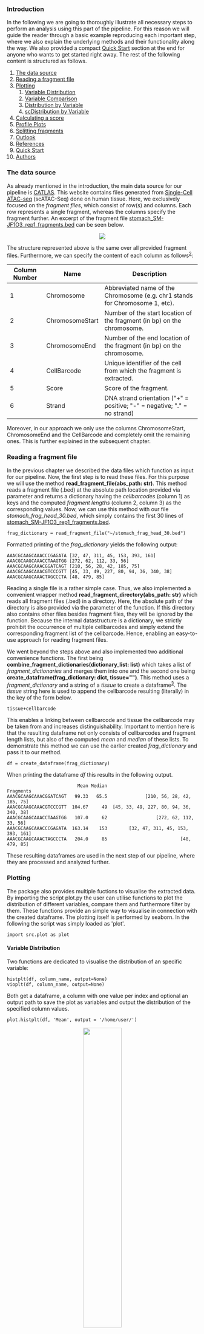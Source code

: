 ### Introduction

In the following we are going to thoroughly illustrate all necessary steps to perform an analysis using this part of the pipeline.
For this reason we will guide the reader through a basic example reproducing each important step, where we also explain the underlying methods
and their functionality along the way. We also provided a compact [Quick Start](#quick-start) section at the end for anyone who wants to get started right away. The rest of the following content is structured as follows.

1. [The data source](#The-data-source)
2. [Reading a fragment file](#Reading-a-fragment-file)
3. [Plotting](#Plotting)
   1. [Variable Distribution](#variable-distribution)
   2. [Variable Comparison](#variable-comparison)
   3. [Distribution by Variable](#distibution-by-variable)
   4. [scDistribution by Variable](#scdistribution-by-variable)
4. [Calculating a score](#Calculating-a-score)
5. [Profile Plots](#profile-plots)
6. [Splitting fragments](#Splitting-fragments)
7. [Outlook](#outlook)
8. [References](#References)
9. [Quick Start](#testing)
10. [Authors](#Authors)

### The data source

As already mentioned in the introduction, the main data source for our pipeline is [CATLAS](http://catlas.org/humanenhancer/#!/). 
This website contains files generated from [Single-Cell ATAC-seq](https://genomebiology.biomedcentral.com/articles/10.1186/s13059-020-02075-3) (scATAC-Seq) done on human tissue.
Here, we exclusively focused on the _fragment files_, which consist of row(s) and columns. Each row represents a single fragment, whereas the columns specify the fragment further.
An excerpt of the fragment file [stomach_SM-JF1O3_rep1_fragments.bed](http://yed.ucsd.edu:8787/fragment/) can be seen below.

<p align="center">
   <img src="images/stomach_fragment_excerpt.png" />
</p>

The structure represented above is the same over all provided fragment files. Furthermore, we can specify the
content of each column as follows<sup>[2](#--2-httpsenwikipediaorgwikibedfileformat)</sup>:

| Column Number | Name            | Description                                                                  |
|---------------|-----------------|------------------------------------------------------------------------------|
| 1             | Chromosome      | Abbreviated name of the Chromosome (e.g. chr1 stands for Chromosome 1, etc). |
| 2             | ChromosomeStart | Number of the start location of the fragment (in bp) on the chromosome.      |
| 3             | ChromosomeEnd   | Number of the end location of the fragment (in bp) on the chromosome.        |
| 4             | CellBarcode     | Unique identifier of the cell from which the fragment is extracted.          |
| 5             | Score           | Score of the fragment.                                                       |
| 6             | Strand          | DNA strand orientation ("+" = positive; "-" = negative; "." = no strand)     |

Moreover, in our approach we only use the columns ChromosomeStart, ChromosomeEnd and the CellBarcode
and completely omit the remaining ones. This is further explained in the subsequent chapter.

### Reading a fragment file

In the previous chapter we described the data files which function as input for our pipeline. Now, the first step is
to read these files. For this purpose we will use the method **read_fragment_file(abs_path: str)**. This method reads a fragment file (.bed) at the
absolute path location provided via parameter and returns a dictionary having the _cellbarcodes_ (column 1) as keys and the computed
_fragment lengths_ (column 2, column 3) as the corresponding values. Now, we can use this method with our file _stomach_frag_head_30.bed_, which simply contains
the first 30 lines of [stomach_SM-JF1O3_rep1_fragments.bed](http://yed.ucsd.edu:8787/fragment/).
    
    frag_dictionary = read_fragment_file("~/stomach_frag_head_30.bed")

Formatted printing of the _frag_dictionary_ yields the following output:

    AAACGCAAGCAAACCCGAGATA [32, 47, 311, 45, 153, 393, 161]
    AAACGCAAGCAAACCTAAGTGG [272, 62, 112, 33, 56]
    AAACGCAAGCAAACGGATCAGT [210, 56, 28, 42, 185, 75]
    AAACGCAAGCAAACGTCCCGTT [45, 33, 49, 227, 80, 94, 36, 340, 38]
    AAACGCAAGCAAACTAGCCCTA [48, 479, 85]

Reading a single file is a rather simple case. Thus, we also implemented a convenient wrapper method **read_fragment_directory(abs_path: str)** which
reads all fragment files (.bed) in a directory. Here, the absolute path of the directory is also provided via the parameter of the function. If this directory also
contains other files besides fragment files, they will be ignored by the function. Because the internal datastructure is a dictionary, we strictly prohibit the occurrence of
multiple cellbarcodes and simply extend the corresponding fragment list of the cellbarcode. Hence, enabling an easy-to-use approach for reading fragment files.

We went beyond the steps above and also implemented two additional convenience functions. The first being **combine_fragment_dictionaries(dictionary_list: list)** which takes a list of 
_fragment_dictionaries_ and merges them into one and the second one being **create_dataframe(frag_dictionary: dict, tissue="")**. This method uses a _fragment_dictionary_ and a string of a _tissue_
to create a dataframe<sup>[3](#font-size1---3-httpspandaspydataorgdocsreferenceapipandasdataframehtml-font)</sup>. The _tissue_ string here is used to append the cellbarcode resulting (literally) in the key of the
form below.

    tissue+cellbarcode

This enables a linking between cellbarcode and tissue the cellbarcode may be taken from and increases distinguishability. Important to mention here is that the resulting dataframe not only consists
of cellbarcodes and fragment length lists, but also of the computed _mean_ and _median_ of these lists. To demonstrate this method we can use the earlier 
created _frag_dictionary_ and pass it to our method.

    df = create_dataframe(frag_dictionary)

When printing the dataframe _df_ this results in the following output.

                              Mean Median                               Fragments
    AAACGCAAGCAAACGGATCAGT   99.33   65.5              [210, 56, 28, 42, 185, 75]
    AAACGCAAGCAAACGTCCCGTT  104.67     49  [45, 33, 49, 227, 80, 94, 36, 340, 38]
    AAACGCAAGCAAACCTAAGTGG   107.0     62                  [272, 62, 112, 33, 56]
    AAACGCAAGCAAACCCGAGATA  163.14    153        [32, 47, 311, 45, 153, 393, 161]
    AAACGCAAGCAAACTAGCCCTA   204.0     85                           [48, 479, 85]

These resulting dataframes are used in the next step of our pipeline, where they are processed and analyzed further. 

### Plotting
The package also provides multiple fuctions to visualise the extracted data. By importing the script plot.py the user can utilise functions to plot the distribution of different variables, compare them and furthermore filter by them.  These functions provide an simple way to visualise in connection with the created dataframe. The plotting itself is performed by seaborn. In the following the script was simply loaded as 'plot'.

    import src.plot as plot
    
#### Variable Distribution
Two functions are dedicated to visualise the distribution of an specific variable:

    histplt(df, column_name, output=None)
    vioplt(df, column_name, output=None)
Both get a dataframe, a column with one value per index and optional an output path to save the plot as variables and output the distribution of the specified column values.

    plot.histplt(df, 'Mean', output = '/home/user/')
<p align="center">
   <img src="images/Mean_hist.png" width="45%"/>
</p>

    plot.vioplt(df, 'Mean', output = '/home/user/')
<p align="center">
   <img src="images/Mean_vio.png" width="45%"/>
</p>

#### Variable Comparison
To compare two different variables to each other the following function can be used:

    compplt(df, column_name_1, column_name_2, output=None)
In contrast to the previous two functions, it gets two columns and visulises the data in form of a scatterplot with column 1 as x values and column 2 as y values.

    plot.compplt(df, 'Mean', 'Median', output = '/home/user/')
<p align="center">
   <img src="images/Mean_Median.png" width="45%"/>
</p>

#### Distibution by Variable
There are also functions to visualize distributions binned by a specific variable. On the one hand you can bin cells by a variable and plot the distribution of there combined fragment length:

    bindistplt(df, data='Fragments', column_name='Mean', bins=1, mode='equal',
			     plot_bins=50, show=True, output_path=None)
Like the previous functions the main arguments are the dataframe and the name of the column to be visualized. By only specifing them, one plot will be generated with all fragments in it and the range of the variable in the title.

    plot.bindistplt(df, column_name='Mean')
<p align="center">
   <img src="images/distribution_Fragments_Mean_99.33_204.0.png" width="45%"/>
</p>
The argument "bins" determins the number of bins the data is devided in. For example a bins value of 2 will generate two plots with a different range of the specified variable.

    plot.bindistplt(df, column_name='Mean', bins = 2)
<p align="center">
   <img src="images/distribution_Fragments_Mean_99.33_107.0.png" width="45.07%"/>
   <img src="images/distribution_Fragments_Mean_107.0_204.0.png" width="45%"/>
</p>
"Mode" changes how the size of the bins is calculated. "equal" means the same number of cells and "linear" means the same range of the variable in one bin.

    plot.bindistplt(df, column_name='Mean', bins = 2, mode = 'linear')
<p align="center">
   <img src="images/distribution_Fragments_Mean_99.33_163.14.png" width="44.4%"/>
   <img src="images/distribution_Fragments_Mean_163.14_204.0.png" width="45%"/>
</p>
To use the function with different, but simular formatet data, the argument 'data' can be specified. Furthermore the argument "plot_bins" can be used to define the plot resolution and "show" and  "output_path" control the kind of output that is generated.

#### scDistribution by Variable
On the other hand you can plot the fragment distribution of each cell grouped and filterd by a variable:

    multiplt(df, column_name='Fragment-Count', distribution='Distribution', bins=1,
			    mode='base', lower_limit=None, upper_limit=None, output_path=None)
Like every function in this package, the arguments for the dataframe and the name of a column are essentiell for this function. 

    plot.multiplt(df, column_name='Mean')

<p align="center">
   <img src="images/base_distribution_4_cells_Mean_99.33_204.0.png" width="45%"/>
</p>

The use of "bins", "output_path" and "distribution" (previously "data") is equal to the previous function, but the method of bin size calculation is exclusively "linear" (same variable range in each bin). "mode" determins the scaling of the distribution data. If not defined, the y axis displays the fragment count per cell, "normalize" normalizes the y values with the formula normalized y = y-min(y)/(max(y)-min(y) and "percent" displayes the frequency within each cell.

    plot.multiplt(df, column_name='Mean', mode = 'normalized')

<p align="center">
   <img src="images/normalize_distribution_4_cells_Mean_99.33_204.0.png" width="45%"/>
</p>

    plot.multiplt(df, column_name='Mean', mode = 'percent')

<p align="center">
   <img src="images/percent_distribution_4_cells_Mean_99.33_204.0.png" width="45%"/>
</p>

Furthermore the range that gets binned can be specified by the arguments "upper_limit" and "lower_limit". 

    plot.multiplt(df, column_name='Mean', bin = 2, mode = 'percent',
				    upper_limit = 200, lower_limit = 300)
<p align="center">
   <img src="images/percent_distribution_2_cells_Mean_100.0_150.0.png" width="45%"/>
   <img src="images/percent_distribution_1_cells_Mean_150.0_200.0.png" width="45%"/>
</p>

#### Calculating a score

Having lists of fragment lengths linked to individual cells is great, but it would also be nice to have a numerical value which
enables an interpretation regarding the quality of the data. Following this specification we developed such a scoring function that follows two
steps.

    1. Peak-Calling
    2. Average Difference of the Peak Location

To fulfill the first step we use the method **calculate_maxima(value_list)**, which takes a list of numerical values and returns the indices of all
**local maxima** (peaks) found in the list. The peak-calling itself is realized by a __sliding window__ approach. Here, we have a window of size 5 which is 
pushed through the provided list and adds a peak index to the list of peaks if and only if the value in the middle of the window is larger than all its neighbours.
Thus, resulting in a linear algorithmic runtime of O(n)<sup>[4](#font-size1---4-httpwwwinffu-berlindelehress12alp2slidesv6rekursionvsiterationalp2pdf)</sup>, where n is the length of the list.
An exemplary run of the algorithm with the values of the window visualized in each step can be seen below.

    INPUT: [0,3,4,2,3]
    PEAKS = []
                      ↓
    i=0: [None, None, 0, 3, 4]
                   ↓
    i=1: [None, 0, 3, 4, 2]
                ↓
    i=2: [0, 3, 4, 2, 3] -> 4 is larger than all its neighbours in the window; PEAKS = [2]
                ↓
    i=3: [3, 4, 2, 3, None]
                ↓
    i=4: [4, 2, 3, None, None]

    PEAKS = [2]

Furthermore, to get a score based on real and not abstracted data we use the distribution of fragment lengths in each cell.
This data is saved in the column "Distribution" of our dataframe. Let's say we are only interested in a score for the first cell
of the dataframe for now, then we can perform the peak calling as follows:

    peak_indices = calculate_maxima(df["Distribution"][0])

When comparing the __peak_indices__ list and the distribution, we can observe the calculated peaks below. 

    peak_indices: 
    [1, 8, 18, 24]

    df["Distribution][0]:
    [1, 2, 0, 0, 0, 0, 0, 0, 2, 0, 0, 0, 0, 0, 0, 0, 0, 0, 1, 0, 0, 0, 0, 0, 1, 0, 0, 0, 0, 0]
        ↑                    ↑                             ↑                 ↑

Now, for the second step we implemented the
method **calculate_score(peaks, min_frag, bin_size, bins=30, period=160)**. This function expects a list of 
peak indices, a value for the smallest fragment length and a value for the bin size and computes the average difference of the peak distance and a period value.
Additionally, the method differentiates 3 cases:

1. The peak list is empty
   - Return (positive) infinity
2. The peak list contains only one peak
   - Compute the difference between the peak location and the period plus the minimal fragment length
3. The peak list contains more than one peak
   - Compute the average peak and period difference
   
This creates an assessable score with 0 being the best and positive infinity the worst possible value. 
An abstract representation of how the algorithm works based on the previous __peak_indices__ list and a bin size of
15 is given below. 

    peak_indices: 
    [1, 8, 18, 24]

    1*bin_size            8*bin_size            18*bin_size            24*bin_size
          ╚═══════════════════╝ ╚════════════════════╝ ╚════════════════════╝   
             ||(15-8*15)|-160|   ||(8*15-18*15)|-160|   ||(18*15-24*15)|-160|
                  =                       =                      =
                  55                      10                     70
         
    -> Summarize all terms and divide by number of terms
    -> (55+10+70) / 3 = 45

Now, this value can still be improved. For this purpose we introduced a penalty based on the fragment count of the cell.
The computation of the score and taking into account the penalty is done in the method **get_score(df, bins = 30, penalty = 200)**.
Here, the provided dataframe is extended through a new column "Score", where each cell (row) gets its own individual score value. Besides the penalty, this method
performs one additional step:

1. If the fragment count of the cell is below the penalty (default = 200):
   - Add the fragment count of the cell subtracted from the penalty to the score. 
   - [score = score + (penalty - fragment count)]
2. Multiply the score value with the fraction 1 over the log of the fragment count of the cell. 
   - [score = score * (1 / log(fragment count))]

The first step increases the score value (decreases the score) further if this fragment count threshold is not met.
The second step is based on the overall fragment count and generally __rewards__ cells with a high amount of fragments. Let's explore these calculations
based on example before and a fragment count of 150.

    fragment count: 150
    penalty: 200
    score: 45

    score: 45 + (200 - 150) = 95
    score: 95 * (1 / log(150)) = 43,65625734
    -> score = 43,65625734

When we increase the fragment count we also get a better score.

    fragment count: 3000
    penalty: 200
    score: 45

    score: 45 * (1 / log(3000)) = 12,941740222
    -> score = 12,941740222
      
Hence, we are now able to also include the amount of fragments of a cell into our score, which is a major component in evaluating
cells from fragment files.

### Profile Plots

To look at the fragment distribution around a TSS, we plot the fragments from the BED file in a window of 2000bp around the TSS that were extracted from the GTF file. To do so we use the: 
    plot.splitandprofileplt(df, tss_positions, half_window_width =1000) 

<p align="center">
   <img src="images/profile_plot.png" width="45%"/>
</p>

When you look at the fragment distribution around TSS per tissue sample, you can notices a big peak just towards the left of the TSS. However, the plot itself doesn't give any information about the nucleosome distribution or chromatin accessibility at the TSS. 

### Splitting fragments

To get an idea of the nucleosome distribution, we first need to filter the fragments that may contain a nucleosome. Filtering by fragment lengths is a reasonable approach because the typical size of a nucleosome is approximately 150bp. Therefore, we can first categorize fragments with fragment length > 160bp as fragments with nucleosomes (or long fragments). 

To these splitting of fragments, the function **plot.splitandprofileplt** is so designed, that it can take up two additional parameters **split_point_1** and **split_point_2**. 
For e.g: we can use
    plot.splitandprofileplt( df, tss_positions, half_window_width =1000, split_point_1 = 160) 
to generate the following plot:

<p align="center">
   <img src="images/2_categories_160.png" width="45%"/>
</p>

It can be noticed that there is a valley instead of a peak for the long fragments. Furthermore, there are two peaks separated by approximately 300bp from each other. 

Here are the plots when we try to split fragments for different fragment lengths: 
<p align="center">
   <img src="images/2_categories_40.png" width="50%"/><img src="images/2_categories_80.png" width="50%"/>
</p>
<p align="center">
    <img src="images/2_categories_120.png" width="50%"/><img src="images/2_categories_160.png" width="50%"/>
</p>
<p align="center">
    <img src="images/2_categories_200.png" width="50%"/><img src="images/2_categories_240.png" width="50%"/>
</p>
From these images, we can observe that the split at 160bp provides the maximum information. On one hand the dip for short fragments is visible and on the other hand the 2 peaks for the long fragments are distinguishable.

We can further split the long fragments into long and very long fragments by passing an additional **split_point_2** as parameter

    plot.splitandprofileplt( df, tss_positions, half_window_width =1000, split_point_1 = 160,  split_point_2 = 320) 

to produce the following plot :

<p align="center">
   <img src="images/3_categories_160_320.png" />
</p>

Here we can additionally notice that the peaks for the very long fragments are flatter and wider spread hinting towards the presence of histones in these regions. 

### Outlook

This pipeline is by no means finished and still has a good potential for further development.
One major aspect we are looking into is refining the score. To this date we have tried a lot of different approaches. Many of the functions used in these attempts are located in
the __experimental__ package, where all of them are based on the comparison between a fit and a benchmark function. Both of these are calculated based on the fragment length distribution. 
The fit function being the __is state__ and the benchmark function the __should state__. The latter is mainly based on a function mentioned in "A single-cell atlas of chromatin accessibility in the human genome" from Zhan et al<sup>[1](#font-size1---1-zhang-k-hocker-j-d-miller-m-hou-x-chiou-j-poirion-o-b-qiu-y-li-y-e-gaulton-k-j-wang-a-preissl-s-amp-ren-b--2021---a-single-cell-atlas-of-chromatin-accessibility-in-the-human-genome-cell-184--24---httpsdoiorg101016jcell202110024-font)</sup>.

We have prepared a list with all approaches we have tried so far but turned out to be not sufficient for a consistent score.

- KL-Divergence<sup>[5](#font-size1---5-httpswwwcountbayesiecomblog201759kullback-leibler-divergence-explained)</sup>
- Local Maxima Difference
- Mean of local maxima difference 
- PCM difference<sup>[6](#font-size1---8-witowski-katharina--stander-nielen--2012---parameter-identification-of-hysteretic-models-using-partial-curve-mapping-10251462012-5580)</sup>
- Discrete Frechet Distance<sup>[7](#font-size1---7-eiter-thomas-and-heikki-mannila--computing-discrete-fréchet-distance---1994--)</sup>
- Integral Difference
- Area between both functions
- Curve length based similarity measure<sup>[8](#font-size1---8-a-andrade-campos-r-de-carvalho-and-r-a-f-valente-novel-criteria-for-determina--tion-of-material-model-parameters-international-journal-of-mechanical-sciences-54--1---294305-2012-issn-0020-7403-doi--httpsdoiorg101016jijmecsci201111010-)</sup>
- Dynamic Time Warping<sup>[9](#font-size1---9-donald-j-berndt-and-james-clifford-using-dynamic-time-warping-to-find-pat--terns-in-time-series-in-proceedings-of-the-3rd-international-conference-on-knowledge-discovery-and-data-mining-aaaiws94-pages-359370-aaai-press-1994)</sup>

Besides using the points above as a stand-alone score, we also tested a multitude of combinations
ranging from two to all the approaches. We conclude that these techniques are not appropriate for a interpretable 
and most of all consistent single numerical value. 

Nevertheless, we do not claim the accuracy of the above statements. In our opinion, it may still be possible to develop a valid score using these approaches. However, we have not been able to do so.  

In addition, we plan to be able to compute not only a single score for a cell, but a multiple of scores for different categories, although the determination of these categories is still pending. Thus, the score would have more depth and interpretation possibilities.
### Quick Start

HIER WENIG ERKLÄRUNG UND GLEICH MIT CODE LOSLEGEN

AUCH AUF TESTDATENSATZ EINGEHEN

### References

#### <font size=1>- [1] Zhang, K., Hocker, J. D., Miller, M., Hou, X., Chiou, J., Poirion, O. B., Qiu, Y., Li, Y. E., Gaulton, K. J., Wang, A., Preissl, S., &amp; Ren, B. (2021). A single-cell atlas of chromatin accessibility in the human genome. Cell, 184(24). https://doi.org/10.1016/j.cell.2021.10.024 </font>
#### <font size=1>- [2] https://en.wikipedia.org/wiki/BED_(file_format) </font>
#### <font size=1>- [3] https://pandas.pydata.org/docs/reference/api/pandas.DataFrame.html </font> 
#### <font size=1>- [4] http://www.inf.fu-berlin.de/lehre/SS12/ALP2/slides/V6_Rekursion_vs_Iteration_ALP2.pdf
#### <font size=1>- [5] https://www.countbayesie.com/blog/2017/5/9/kullback-leibler-divergence-explained
#### <font size=1>- [6] Witowski, Katharina & Stander, Nielen. (2012). Parameter Identification of Hysteretic Models Using Partial Curve Mapping. 10.2514/6.2012-5580. 
#### <font size=1>- [7] Eiter, Thomas, and Heikki Mannila. "Computing discrete Fréchet distance." (1994).
#### <font size=1>- [8] A Andrade-Campos, R De-Carvalho, and R A F Valente. Novel criteria for determina- tion of material model parameters. International Journal of Mechanical Sciences, 54 (1):294–305, 2012. ISSN 0020-7403. doi: https://doi.org/10.1016/j.ijmecsci.2011.11.010.
#### <font size=1>- [9] Donald J Berndt and James Clifford. Using Dynamic Time Warping to Find Pat- terns in Time Series. In Proceedings of the 3rd International Conference on Knowledge Discovery and Data Mining, AAAIWS’94, pages 359–370. AAAI Press, 1994.

### Authors

    Leon Marvin Geis
      leon.marvin.geis@bioinfsys.uni-giessen.de
      
    Jannik Luebke 
      jannik.luebke@bioinfsys.uni-giessen.de

    Aviral Jain
      aviral.jain@bioinfsys.uni-giessen.de 

---